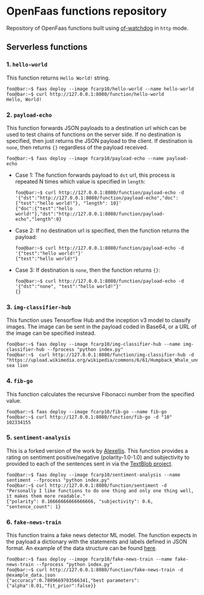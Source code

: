 # OpenFaas functions repository

Repository of OpenFaas functions built using [of-watchdog](https://github.com/openfaas/of-watchdog#1-http-modehttp) in `http` mode.

## Serverless functions

### 1. `hello-world`

This function returns `Hello World!` string.

```shell
foo@bar:~$ faas deploy --image fcarp10/hello-world --name hello-world
foo@bar:~$ curl http://127.0.0.1:8080/function/hello-world
Hello, World!
```

### 2. `payload-echo`

This function forwards JSON payloads to a destination url which can be used to
test chains of functions on the server side. If no destination is specified,
then just returns the JSON payload to the client. If destination is `none`, then
returns `{}` regardless of the payload received.

```shell
foo@bar:~$ faas deploy --image fcarp10/payload-echo --name payload-echo
```

- Case 1: The function forwards payload to `dst` url, this process is repeated N
  times which value is specified in `length`:
    ```
    foo@bar:~$ curl http://127.0.0.1:8080/function/payload-echo -d '{"dst":"http://127.0.0.1:8080/function/payload-echo","doc":{"test":"hello world!"}, "length": 10}'
    {"doc":{"test":"hello world!"},"dst":"http://127.0.0.1:8080/function/payload-echo","length":0}
    ```

- Case 2: If no destination url is specified, then the function returns the payload:
    ```
    foo@bar:~$ curl http://127.0.0.1:8080/function/payload-echo -d '{"test":"hello world!"}'
    {"test":"hello world!"}
    ```

- Case 3: If destination is `none`, then the function returns `{}`:
    ```
    foo@bar:~$ curl http://127.0.0.1:8080/function/payload-echo -d '{"dst":"none", "test":"hello world!"}'
    {}
    ```

### 3. `img-classifier-hub`

This function uses Tensorflow Hub and the inception v3 model to classify images.
The image can be sent in the payload coded in Base64, or a URL of the image can
be specified instead.

```shell
foo@bar:~$ faas deploy --image fcarp10/img-classifier-hub --name img-classifier-hub --fprocess "python index.py"
foo@bar:~$  curl http://127.0.0.1:8080/function/img-classifier-hub -d "https://upload.wikimedia.org/wikipedia/commons/6/61/Humpback_Whale_underwater_shot.jpg"
sea lion
```

### 4. `fib-go`

This function calculates the recursive Fibonacci number from the specified value.

```shell
foo@bar:~$ faas deploy --image fcarp10/fib-go --name fib-go
foo@bar:~$ curl http://127.0.0.1:8080/function/fib-go -d "10"
102334155
```

### 5. `sentiment-analysis`

This is a forked version of the work by
[Alexellis](https://github.com/openfaas/faas/tree/master/sample-functions/SentimentAnalysis).
This function provides a rating on sentiment positive/negative
(polarity-1.0-1.0) and subjectivity to provided to each of the sentences sent in
via the [TextBlob project](http://textblob.readthedocs.io/en/dev/).

```shell
foo@bar:~$ faas deploy --image fcarp10/sentiment-analysis --name sentiment --fprocess "python index.py"
foo@bar:~$ curl http://127.0.0.1:8080/function/sentiment -d "Personally I like functions to do one thing and only one thing well, it makes them more readable."
{"polarity": 0.16666666666666666, "subjectivity": 0.6, "sentence_count": 1}
```

### 6. `fake-news-train`

This function trains a fake news detector ML model. The function expects in the
payload a dictionary with the statements and labels defined in JSON format. An
example of the data structure can be found
[here](fake-news-train/example_data.json).

```shell
foo@bar:~$ faas deploy --image fcarp10/fake-news-train --name fake-news-train --fprocess "python index.py"
foo@bar:~$ curl http://127.0.0.1:8080/function/fake-news-train -d @example_data.json
{"accuracy":0.7809669703566341,"best parameters":{"alpha":0.01,"fit_prior":false}}
```